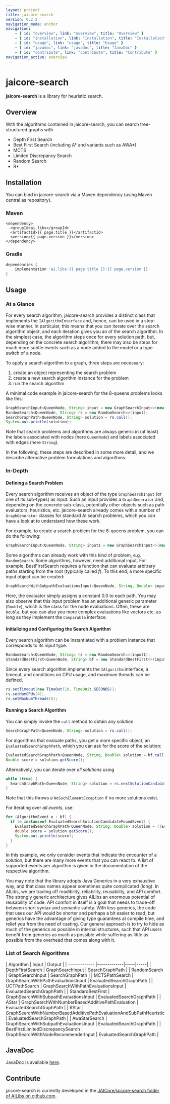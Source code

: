 ```yaml
---
layout: project
title: jaicore-search
version: 0.2.2
navigation_mode: anchor
navigation:
    - { id: "overview", link: "overview", title: "Overview" }
    - { id: "installation", link: "installation", title: "Installation" }
    - { id: "usage", link: "usage", title: "Usage" }
    - { id: "javadoc", link: "javadoc", title: "JavaDoc" }
    - { id: "contribute", link: "contribute", title: "Contribute" }
navigation_active: overview
---
```


# jaicore-search
**jaicore-search** is a library for heuristic search.

## Overview
With the algorithms contained in jaicore-search, you can search tree-structured graphs with
* Depth First Search
* Best First Search (including A* and variants such as AWA*)
* MCTS
* Limited Discrepancy Search
* Random Search
* R*

## Installation
You can bind in jaicore-search via a Maven dependency (using Maven central as repository).
### Maven
```
<dependency>
  <groupId>ai.libs</groupId>
  <artifactId>{{ page.title }}</artifactId>
  <version>{{ page.version }}</version>
</dependency>
```

### Gradle 
```gradle
dependencies {
    implementation 'ai.libs:{{ page.title }}:{{ page.version }}'
}
```

## Usage
### At a Glance
For every search algorithm, jaicore-search provides a distinct class that implements the `IAlgorithmInterface` and, hence, can be used in a step-wise manner.
In particular, this means that you can iterate over the search algorithm object, and each iteration gives you an of the search algorithm.
In the simplest case, the algorithm steps once for every solution path, but, depending on the concrete search algorithm, there may also be steps for much more subtle events such as a node added to the model or a type switch of a node.

To apply a search algorithm to a graph, three steps are necessary:
1. create an object representing the search problem
2. create a new search algorithm instance for the problem
3. run the search algorithm

A minimal code example in jaicore-search for the 8-queens problems looks like this:
```java
GraphSearchInput<QueenNode, String> input = new GraphSearchInput<>(new NQueensGraphGenerator(8));
RandomSearch<QueenNode, String> rs = new RandomSearch<>(input);
SearchGraphPath<QueenNode, String> solution = rs.call();
System.out.println(solution);
```
Note that search problems and algorithms are always generic in (at least) the labels associated with nodes (here `QueenNode`) and labels associated with edges (here `String`).

In the following, these steps are described in some more detail, and we describe alternative problem formulations and algorithms.

### In-Depth
#### Defining a Search Problem
Every search algorithm receives an object of the type `GraphSearchInput` (or one of its sub-types) as input.
Such an input provides a `GraphGenerator` and, depending on the concrete sub-class, potentially other objects such as path evaluators, heuristics, etc.
jaicore-search already comes with a number of `GraphGenerator` classes for standard AI search problems, which you can have a look at to understand how these work.

For example, to create a search problem for the 8-queens problem, you can do the following:
```java
GraphSearchInput<QueenNode, String> input1 = new GraphSearchInput<>(new NQueensGraphGenerator(8));
```

Some algorithms can already work with this kind of problem, e.g. `RandomSearch`.
Some algorithms, however, need additional input.
For example, BestFirstSearch requires a function that can evaluate arbitrary paths starting from the root (typically called *f*).
To this end, a more specific input object can be created:
```java
GraphSearchWithSubpathEvaluationsInput<QueenNode, String, Double> input2 = new GraphSearchWithSubpathEvaluationsInput<>(new NQueensGraphGenerator(4), p -> 0.0);
```
Here, the evaluator simply assigns a constant 0.0 to each path.
You may also observe that this input problem has an additional generic parameter (`Double`), which is the class for the node evaluations.
Often, these are `Double`, but you can also you more complex evaluations like vectors etc. as long as they implement the `Comparable` interface.

#### Initializing and Configuring the Search Algorithm
Every search algorithm can be instantiated with a problem instance that corresponds to its input type.
```java
RandomSearch<QueenNode, String> rs = new RandomSearch<>(input1);
StandardBestFirst<QueenNode, String> bf = new StandardBestFirst<>(input2);
```
Since every search algorithm implements the `IAlgorithm` interface, a timeout, and conditions on CPU usage, and maximum threads can be defined.
```java
rs.setTimeout(new TimeOut(10, TimeUnit.SECONDS));
rs.setNumCPUs(4);
rs.setMaxNumThreads(8);
```

#### Running a Search Algorithm
You can simply invoke the `call` method to obtain any solution.
```java
SearchGraphPath<QueenNode, String> solution = rs.call();
```

For algorithms that evaluate paths, you get a more specific object, an `EvaluatedSearchGraphPath`, which you can ask for the score of the solution:
```java
EvaluatedSearchGraphPath<QueenNode, String, Double> solution = bf.call();
Double score = solution.getScore();
```

Alternatively, you can iterate over *all solutions* using
```java
while (true) {
  SearchGraphPath<QueenNode, String> solution = rs.nextSolutionCandidate();
}
```
Note that this throws a `NoSuchElementException` if no more solutions exist.

For iterating over *all events*, use:
```java
for (AlgorithmEvent e : bf) {
  if (e instanceof EvaluatedSearchSolutionCandidateFoundEvent) {
    EvaluatedSearchGraphPath<QueenNode, String, Double> solution = ((EvaluatedSearchSolutionCandidateFoundEvent<QueenNode, String, Double>)e).getSolutionCandidate();
    double score = solution.getScore();
    System.out.println(score);
  }
}
```
In this example, we only consider events that indicate the encounter of a solution, but there are many more events that you can react to.
A list of supported events per algorithm is given in the documentation of the respective algorithm.

You may note that the library adopts Java Generics in a very exhaustive way, and that class names appear sometimes quite complicated (long).
In AILibs, we are trading off readibility, reliability, reusability, and API comfort.
The strongly generic architecture gives AILibs an enormous potential of reusability of code.
API comfort in itself is a goal that needs to trade-off between short syntax and semantic safety.
With less generics, the code that uses our API would be shorter and perhaps a bit easier to read, but generics have the advantage of giving type guarantees at compile time, and relief you from the need of casting.
Our general approach is to try to hide as much of the generics as possible in internal structures, such that API users benefit from generics as much as possible while suffering as little as possible from the overhead that comes along with it.

### List of Search Algorithms

| Algorithm        | Input           | Output  |
| ------------- |-------------|-----|-----|
| DepthFirstSearch | GraphSearchInput      |   SearchGraphPath |
| RandomSearch |  GraphSearchInput | SearchGraphPath |
| MCTSPathSearch |   GraphSearchWithPathEvaluationsInput | EvaluatedSearchGraphPath |
| UCTPathSearch |   GraphSearchWithPathEvaluationsInput | EvaluatedSearchGraphPath |
| StandardBestFirst |  GraphSearchWithSubpathEvaluationsInput | EvaluatedSearchGraphPath |
| AStar | GraphSearchWithNumberBasedAdditivePathEvaluation | EvaluatedSearchGraphPath |
| RStar | GraphSearchWithNumberBasedAdditivePathEvaluationAndSubPathHeuristic | EvaluatedSearchGraphPath |
| AwaStarSearch | GraphSearchWithSubpathEvaluationsInput | EvaluatedSearchGraphPath |
| BestFirstLimitedDiscrepancySearch |  GraphSearchWithNodeRecommenderInput | EvaluatedSearchGraphPath |


## JavaDoc
JavaDoc is available [here](https://javadoc.io/doc/ai.libs/jaicore-search/).

## Contribute
jaicore-search is currently developed in the [JAICore/jaicore-search folder of AILibs on github.com](https://github.com/fmohr/AILibs/tree/master/JAICore/jaicore-search).

